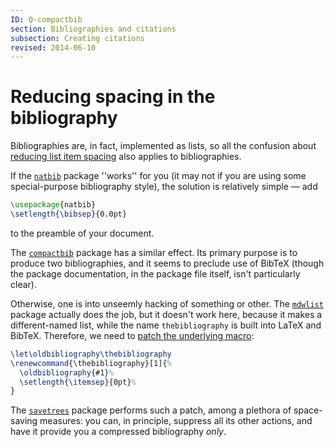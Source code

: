 ```yaml
---
ID: Q-compactbib
section: Bibliographies and citations
subsection: Creating citations
revised: 2014-06-10
---
```

# Reducing spacing in the bibliography

Bibliographies are, in fact, implemented as lists, so all the
confusion about [reducing list item spacing](FAQ-complist.md) also
applies to bibliographies.

If the [`natbib`](https://ctan.org/pkg/natbib) package ''works'' for you (it may not if you are using
some special-purpose bibliography style), the solution is relatively
simple&nbsp;&mdash; add
```latex
\usepackage{natbib}
\setlength{\bibsep}{0.0pt}
```
to the preamble of your document.

The [`compactbib`](https://ctan.org/pkg/compactbib) package has a similar effect.  Its primary
purpose is to produce two bibliographies, and it seems to preclude use
of BibTeX (though the package documentation, in the package file
itself, isn't particularly clear).

Otherwise, one is into unseemly hacking of something or other.  The
[`mdwlist`](https://ctan.org/pkg/mdwlist) package actually does the job, but it doesn't work
here, because it makes a different-named list, while the name
`thebibliography` is built into LaTeX and
BibTeX.  Therefore, we need to 
[patch the underlying macro](FAQ-patch.md):
<!-- {% raw %} -->
```latex
\let\oldbibliography\thebibliography
\renewcommand{\thebibliography}[1]{%
  \oldbibliography{#1}%
  \setlength{\itemsep}{0pt}%
}
```
<!-- {% endraw %} -->
The [`savetrees`](https://ctan.org/pkg/savetrees) package performs such a patch, among a
plethora of space-saving measures: you can, in principle, suppress all
its other actions, and have it provide you a compressed bibliography
_only_.

